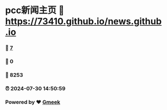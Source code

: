 # pcc新闻主页 :link: https://73410.github.io/news.github.io 
### :page_facing_up: [7](https://73410.github.io/news.github.io/tag.html) 
### :speech_balloon: 0 
### :hibiscus: 8253 
### :alarm_clock: 2024-07-30 14:50:59 
### Powered by :heart: [Gmeek](https://github.com/Meekdai/Gmeek)
